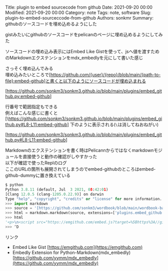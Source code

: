 Title: plugin to embed sourcecode from github
Date: 2021-09-20 00:00
Modified: 2021-09-20 00:00
Category: note
Tags: note, software
Slug: plugin-to-embed-sourceccode-from-github
Authors: sonkmr
Summary: githubのソースコードを埋め込めるようにした

gistみたいにgithubのソースコードをpelicanのページに埋め込めるようにしてみた  

ソースコードの埋め込み表示にはEmbed Like Gistを使って、jsへ値を渡すためのMarkdownエクステンションをmdx_embedlyを元にして書いた感じ  

さっそく埋め込んでみる  
埋め込みたいところで[https://github.com/{user}/{repo}/blob/main/{path-to-file}:embed-github]と書くと以下のようにソースコードが埋め込まれる

[https://github.com/sonkm3/sonkm3.github.io/blob/main/plugins/embed_github.py:embed-github]

行番号で範囲指定もできる  
例えばこんな感じに書くと [\https://github.com/sonkm3/sonkm3.github.io/blob/main/plugins/embed_github.py#L8-L11:embed-github] 下のように表示される(`\`は消してねおねがい)

[https://github.com/sonkm3/sonkm3.github.io/blob/main/plugins/embed_github.py#L8-L11:embed-github]


Markdownのエクステンションを書く時はPelicannからではなくmarkdownモジュールを直接使うと動作の確認がしやすかった  
以下が確認で使ったReplのログ  
ここのURLの箇所も展開されてしまうのでembed-githubのところはembed-github-dummyに置き換えている  

``` python
$ python
Python 3.8.11 (default, Jul  3 2021, 08:42:01) 
[Clang 12.0.5 (clang-1205.0.22.9)] on darwin
Type "help", "copyright", "credits" or "license" for more information.
>>> import markdown
>>> source = '[https://github.com/sonkm3/wordbook/blob/main/wordbook-backend/app/serializers.py#L6-L16:embed-github-dummy]'
>>> html = markdown.markdown(source, extensions=['plugins.embed_github'])
>>> html
'<p>\n<script src="https://emgithub.com/embed.js?target=%5Bhttps%3A//github.com/sonkm3/wordbook/blob/main/wordbook-backend/app/serializers.py%23L6-L16%3Aembed-github%5D&style=github&showBorder=on&showLineNumbers=on&showFileMeta=on&showCopy=on"></script>\n</p>'
>>> ^D
```

リンク

- Embed Like Gist [https://emgithub.com](https://emgithub.com)
- Embedly Extension for Python-Markdown(mdx_embedly) [https://github.com/yymm/mdx_embedly](https://github.com/yymm/mdx_embedly)
